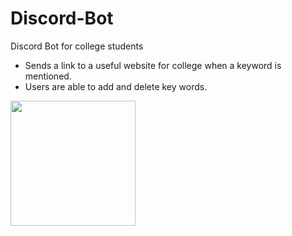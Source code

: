 # Discord-Bot
Discord Bot for college students
* Sends a link to a useful website for college when a keyword is mentioned.
* Users are able to add and delete key words.
<img src="https://user-images.githubusercontent.com/92409958/155891201-0ae7c37f-c711-4311-8259-4da8f69044c7.jpg" width="200">
